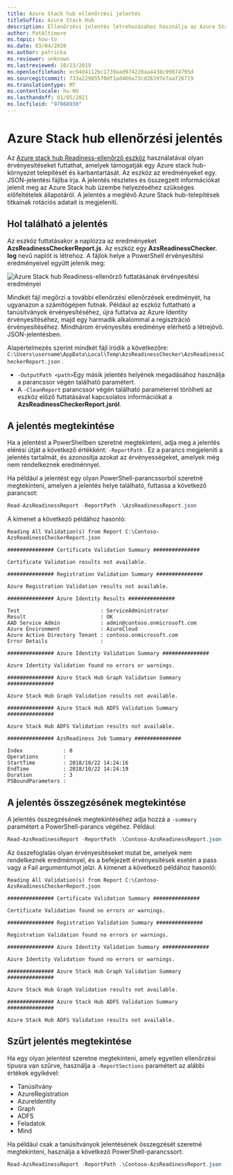 ```yaml
---
title: Azure Stack hub ellenőrzési jelentés
titleSuffix: Azure Stack Hub
description: Ellenőrzési jelentés létrehozásához használja az Azure Stack hub Readiness-ellenőrző eszközt.
author: PatAltimore
ms.topic: how-to
ms.date: 03/04/2020
ms.author: patricka
ms.reviewer: unknown
ms.lastreviewed: 10/23/2019
ms.openlocfilehash: ec94d4112bc1739aad974220aa4438c99874795d
ms.sourcegitcommit: 733a22985570df1ad466a73cd26397e7aa726719
ms.translationtype: MT
ms.contentlocale: hu-HU
ms.lasthandoff: 01/05/2021
ms.locfileid: "97868930"
---
```

# <a name="azure-stack-hub-validation-report"></a>Azure Stack hub ellenőrzési jelentés

Az [Azure stack hub Readiness-ellenőrző eszköz](https://www.powershellgallery.com/packages/Microsoft.AzureStack.ReadinessChecker/1.2002.1111.69) használatával olyan érvényesítéseket futtathat, amelyek támogatják egy Azure stack hub-környezet telepítését és karbantartását. Az eszköz az eredményeket egy. JSON-jelentési fájlba írja. A jelentés részletes és összegzett információkat jelenít meg az Azure Stack hub üzembe helyezéséhez szükséges előfeltételek állapotáról. A jelentés a meglévő Azure Stack hub-telepítések titkainak rotációs adatait is megjeleníti.  

## <a name="where-to-find-the-report"></a>Hol található a jelentés

Az eszköz futtatásakor a naplózza az eredményeket **AzsReadinessCheckerReport.js**. Az eszköz egy **AzsReadinessChecker. log** nevű naplót is létrehoz. A fájlok helye a PowerShell érvényesítési eredményeivel együtt jelenik meg:

![Azure Stack hub Readiness-ellenőrző futtatásának érvényesítési eredményei](./media/azure-stack-validation-report/validation.png)

Mindkét fájl megőrzi a további ellenőrzési ellenőrzések eredményét, ha ugyanazon a számítógépen futnak. Például az eszköz futtatható a tanúsítványok érvényesítéséhez, újra futtatva az Azure Identity érvényesítéséhez, majd egy harmadik alkalommal a regisztráció érvényesítéséhez. Mindhárom érvényesítés eredménye elérhető a létrejövő. JSON-jelentésben.  

Alapértelmezés szerint mindkét fájl íródik a következőre: `C:\Users\username\AppData\Local\Temp\AzsReadinessChecker\AzsReadinessCheckerReport.json` .  

- `-OutputPath <path>`Egy másik jelentés helyének megadásához használja a parancssor végén található paramétert.
- A `-CleanReport` parancssor végén található paraméterrel törölheti az eszköz előző futtatásával kapcsolatos információkat a **AzsReadinessCheckerReport.jsról**.

## <a name="view-the-report"></a>A jelentés megtekintése

Ha a jelentést a PowerShellben szeretné megtekinteni, adja meg a jelentés elérési útját a következő értékként: `-ReportPath` . Ez a parancs megjeleníti a jelentés tartalmát, és azonosítja azokat az érvényességeket, amelyek még nem rendelkeznek eredménnyel.

Ha például a jelentést egy olyan PowerShell-parancssorból szeretné megtekinteni, amelyen a jelentés helye található, futtassa a következő parancsot:

```powershell
Read-AzsReadinessReport -ReportPath .\AzsReadinessReport.json
```

A kimenet a következő példához hasonló:

```shell
Reading All Validation(s) from Report C:\Contoso-AzsReadinessCheckerReport.json

############### Certificate Validation Summary ###############

Certificate Validation results not available.

############### Registration Validation Summary ###############

Azure Registration Validation results not available.

############### Azure Identity Results ###############

Test                          : ServiceAdministrator
Result                        : OK
AAD Service Admin             : admin@contoso.onmicrosoft.com
Azure Environment             : AzureCloud
Azure Active Directory Tenant : contoso.onmicrosoft.com
Error Details                 : 

############### Azure Identity Validation Summary ###############

Azure Identity Validation found no errors or warnings.

############### Azure Stack Hub Graph Validation Summary ###############

Azure Stack Hub Graph Validation results not available.

############### Azure Stack Hub ADFS Validation Summary ###############

Azure Stack Hub ADFS Validation results not available.

############### AzsReadiness Job Summary ###############

Index             : 0
Operations        : 
StartTime         : 2018/10/22 14:24:16
EndTime           : 2018/10/22 14:24:19
Duration          : 3
PSBoundParameters :
```

## <a name="view-the-report-summary"></a>A jelentés összegzésének megtekintése

A jelentés összegzésének megtekintéséhez adja hozzá a `-summary` paramétert a PowerShell-parancs végéhez. Például:

```powershell
Read-AzsReadinessReport -ReportPath .\Contoso-AzsReadinessReport.json -summary
```

Az összefoglalás olyan érvényesítéseket mutat be, amelyek nem rendelkeznek eredménnyel, és a befejezett érvényesítések esetén a pass vagy a Fail argumentumot jelzi. A kimenet a következő példához hasonló:

```shell
Reading All Validation(s) from Report C:\Contoso-AzsReadinessCheckerReport.json

############### Certificate Validation Summary ###############

Certificate Validation found no errors or warnings.

############### Registration Validation Summary ###############

Registration Validation found no errors or warnings.

############### Azure Identity Validation Summary ###############

Azure Identity Validation found no errors or warnings.

############### Azure Stack Hub Graph Validation Summary ###############

Azure Stack Hub Graph Validation results not available.

############### Azure Stack Hub ADFS Validation Summary ###############

Azure Stack Hub ADFS Validation results not available.
```

## <a name="view-a-filtered-report"></a>Szűrt jelentés megtekintése

Ha egy olyan jelentést szeretne megtekinteni, amely egyetlen ellenőrzési típusra van szűrve, használja a `-ReportSections` paramétert az alábbi értékek egyikével:

- Tanúsítvány
- AzureRegistration
- AzureIdentity
- Graph
- ADFS
- Feladatok
- Mind  

Ha például csak a tanúsítványok jelentésének összegzését szeretné megtekinteni, használja a következő PowerShell-parancssort:

```powershell
Read-AzsReadinessReport -ReportPath .\Contoso-AzsReadinessReport.json -ReportSections Certificate - Summary
```
